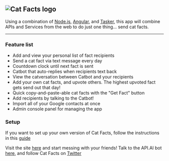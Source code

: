 ![Cat Facts logo](http://i.imgur.com/9RGJ5Ea.png)
---
Using a combination of [Node.js](https://nodejs.org), [Angular](https://angularjs.org/), and [Tasker](https://tasker.dinglisch.net/), this app will combine APIs and Services from the web to do just one thing... send cat facts.

---
### Feature list
- Add and view your personal list of fact recipients
- Send a cat fact via text message every day
- Countdown clock until next fact is sent
- Catbot that auto-replies when recipients text back
- View the catversation between Catbot and your recipients
- Add your own cat facts, and upvote others. The highest upvoted fact gets send out that day!
- Quick copy-and-paste-able cat facts with the "Get Fact" button
- Add recipients by talking to the Catbot!
- Import all of your Google contacts at once
- Admin console panel for managing the app

### Setup
If you want to set up your own version of Cat Facts, follow the instructions in this [guide](https://github.com/alexwohlbruck/cat-facts/blob/master/SETUP.md)

Visit the site [here](https://cat-fact.herokuapp.com) and start messing with your friends!
Talk to the API.AI bot [here](https://bot.api.ai/d7b47381-1453-4b31-a20c-9825de80cf88), and follow Cat Facts on [Twitter](https://twitter.com/datos_de_gatos)